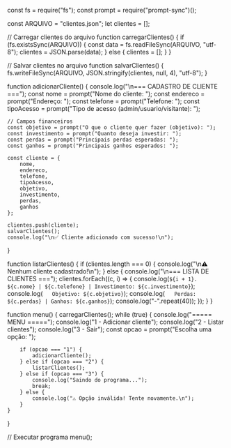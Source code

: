 const fs = require("fs");
const prompt = require("prompt-sync")();

const ARQUIVO = "clientes.json";
let clientes = [];

// Carregar clientes do arquivo
function carregarClientes() {
    if (fs.existsSync(ARQUIVO)) {
        const data = fs.readFileSync(ARQUIVO, "utf-8");
        clientes = JSON.parse(data);
    } else {
        clientes = [];
    }
}

// Salvar clientes no arquivo
function salvarClientes() {
    fs.writeFileSync(ARQUIVO, JSON.stringify(clientes, null, 4), "utf-8");
}

function adicionarCliente() {
    console.log("\n=== CADASTRO DE CLIENTE ===");
    const nome = prompt("Nome do cliente: ");
    const endereco = prompt("Endereço: ");
    const telefone = prompt("Telefone: ");
    const tipoAcesso = prompt("Tipo de acesso (admin/usuario/visitante): ");

    // Campos financeiros
    const objetivo = prompt("O que o cliente quer fazer (objetivo): ");
    const investimento = prompt("Quanto deseja investir: ");
    const perdas = prompt("Principais perdas esperadas: ");
    const ganhos = prompt("Principais ganhos esperados: ");

    const cliente = {
        nome,
        endereco,
        telefone,
        tipoAcesso,
        objetivo,
        investimento,
        perdas,
        ganhos
    };

    clientes.push(cliente);
    salvarClientes();
    console.log("\n✅ Cliente adicionado com sucesso!\n");
}

function listarClientes() {
    if (clientes.length === 0) {
        console.log("\n⚠ Nenhum cliente cadastrado!\n");
    } else {
        console.log("\n=== LISTA DE CLIENTES ===");
        clientes.forEach((c, i) => {
            console.log(`${i + 1}. ${c.nome} | ${c.telefone} | Investimento: ${c.investimento}`);
            console.log(`   Objetivo: ${c.objetivo}`);
            console.log(`   Perdas: ${c.perdas} | Ganhos: ${c.ganhos}`);
            console.log("-".repeat(40));
        });
    }
}

function menu() {
    carregarClientes();
    while (true) {
        console.log("===== MENU =====");
        console.log("1 - Adicionar cliente");
        console.log("2 - Listar clientes");
        console.log("3 - Sair");
        const opcao = prompt("Escolha uma opção: ");

        if (opcao === "1") {
            adicionarCliente();
        } else if (opcao === "2") {
            listarClientes();
        } else if (opcao === "3") {
            console.log("Saindo do programa...");
            break;
        } else {
            console.log("⚠ Opção inválida! Tente novamente.\n");
        }
    }
}

// Executar programa
menu();
